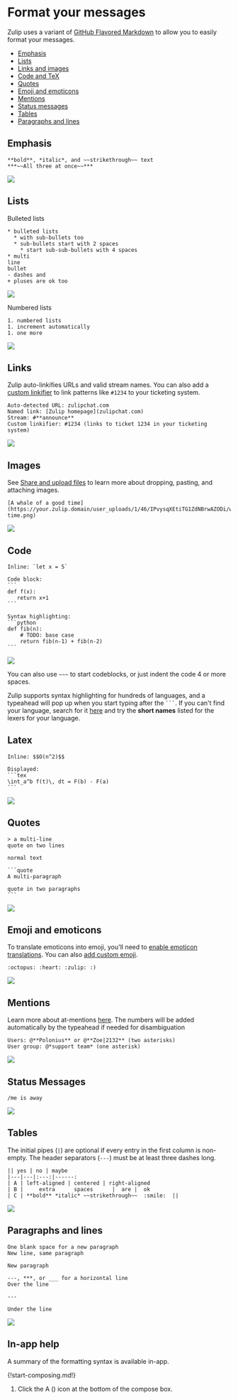# Format your messages

Zulip uses a variant of
[GitHub Flavored Markdown](https://github.com/adam-p/markdown-here/wiki/Markdown-Cheatsheet)
to allow you to easily format your messages.

* [Emphasis](#emphasis)
* [Lists](#lists)
* [Links and images](#links)
* [Code and TeX](#code)
* [Quotes](#quotes)
* [Emoji and emoticons](#emoji-and-emoticons)
* [Mentions](#mentions)
* [Status messages](#status-messages)
* [Tables](#tables)
* [Paragraphs and lines](#paragraphs-and-lines)

## Emphasis

```
**bold**, *italic*, and ~~strikethrough~~ text
***~~All three at once~~***
```

![](/static/images/help/markdown-emphasis.png)


## Lists

Bulleted lists
```
* bulleted lists
  * with sub-bullets too
  * sub-bullets start with 2 spaces
    * start sub-sub-bullets with 4 spaces
* multi
line
bullet
- dashes and
+ pluses are ok too
```

![](/static/images/help/markdown-bullets.png)

Numbered lists

```
1. numbered lists
1. increment automatically
1. one more
```

![](/static/images/help/markdown-numbered-lists.png)


## Links

Zulip auto-linkifies URLs and valid stream names. You can also add a
[custom linkifier](/help/add-a-custom-linkification-filter) to link
patterns like `#1234` to your ticketing system.

```
Auto-detected URL: zulipchat.com
Named link: [Zulip homepage](zulipchat.com)
Stream: #**announce**
Custom linkifier: #1234 (links to ticket 1234 in your ticketing system)
```

![](/static/images/help/markdown-links.png)

## Images

See [Share and upload files](/help/share-and-upload-files) to learn more
about dropping, pasting, and attaching images.

```
[A whale of a good time](https://your.zulip.domain/user_uploads/1/46/IPvysqXEtiTG1ZdNBrwAZODi/whale-time.png)
```

![](/static/images/help/markdown-image.png)

## Code

~~~
Inline: `let x = 5`

Code block:
```
def f(x):
   return x+1
```

Syntax highlighting:
```python
def fib(n):
    # TODO: base case
    return fib(n-1) + fib(n-2)
```
~~~

![](/static/images/help/markdown-code.png)

You can also use `~~~` to start codeblocks, or just indent the code 4 or more spaces.

Zulip supports syntax highlighting for hundreds of languages, and a
typeahead will pop up when you start typing after the ` ``` `. If you can't
find your language, search for it [here](http://pygments.org/docs/lexers)
and try the **short names** listed for the lexers for your language.

## Latex
~~~
Inline: $$O(n^2)$$

Displayed:
```tex
\int_a^b f(t)\, dt = F(b) - F(a)
```
~~~

![](/static/images/help/markdown-latex.png)

## Quotes

~~~
> a multi-line
quote on two lines

normal text

```quote
A multi-paragraph

quote in two paragraphs
```
~~~

![](/static/images/help/markdown-quotes.png)

## Emoji and emoticons

To translate emoticons into emoji, you'll need to
[enable emoticon translations](/help/enable-emoticon-translations).
You can also [add custom emoji](/help/add-custom-emoji).

```
:octopus: :heart: :zulip: :)
```

![](/static/images/help/markdown-emoji.png)

## Mentions

Learn more about at-mentions [here](/help/at-mention-a-team-member).
The numbers will be added automatically by the typeahead if needed for disambiguation

```
Users: @**Polonius** or @**Zoe|2132** (two asterisks)
User group: @*support team* (one asterisk)
```

![](/static/images/help/markdown-mentions.png)

## Status Messages

```
/me is away
```

![](/static/images/help/markdown-status.png)

## Tables

The initial pipes (`|`) are optional if every entry in the first column is non-empty.
The header separators (`---`) must be at least three dashes long.

```
|| yes | no | maybe
|---|---|:---:|------:
| A | left-aligned | centered | right-aligned
| B |     extra      spaces      |  are |  ok
| C | **bold** *italic* ~~strikethrough~~  :smile:  ||
```

![](/static/images/help/markdown-table.png)

## Paragraphs and lines

```
One blank space for a new paragraph
New line, same paragraph

New paragraph

---, ***, or ___ for a horizontal line
Over the line

---

Under the line
```

![](/static/images/help/markdown-paragraph.png)

## In-app help

A summary of the formatting syntax is available in-app.

{!start-composing.md!}

1. Click the A (<i class="fa fa-font"></i>) icon at the bottom of the compose box.
